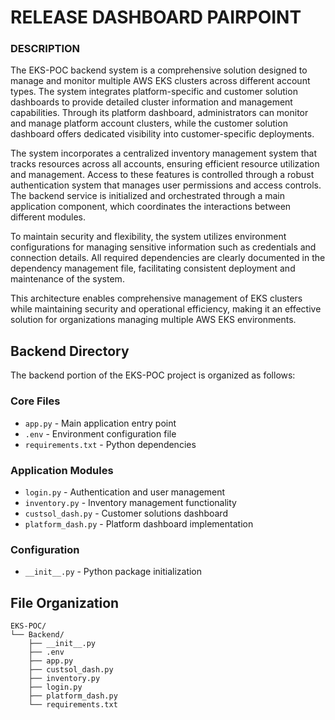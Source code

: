 # RELEASE DASHBOARD PAIRPOINT

### DESCRIPTION

The EKS-POC backend system is a comprehensive solution designed to manage and monitor multiple AWS EKS clusters across different account types. The system integrates platform-specific and customer solution dashboards to provide detailed cluster information and management capabilities. Through its platform dashboard, administrators can monitor and manage platform account clusters, while the customer solution dashboard offers dedicated visibility into customer-specific deployments.

The system incorporates a centralized inventory management system that tracks resources across all accounts, ensuring efficient resource utilization and management. Access to these features is controlled through a robust authentication system that manages user permissions and access controls. The backend service is initialized and orchestrated through a main application component, which coordinates the interactions between different modules.

To maintain security and flexibility, the system utilizes environment configurations for managing sensitive information such as credentials and connection details. All required dependencies are clearly documented in the dependency management file, facilitating consistent deployment and maintenance of the system.

This architecture enables comprehensive management of EKS clusters while maintaining security and operational efficiency, making it an effective solution for organizations managing multiple AWS EKS environments.

## Backend Directory

The backend portion of the EKS-POC project is organized as follows:

### Core Files
- `app.py` - Main application entry point
- `.env` - Environment configuration file
- `requirements.txt` - Python dependencies

### Application Modules
- `login.py` - Authentication and user management
- `inventory.py` - Inventory management functionality
- `custsol_dash.py` - Customer solutions dashboard
- `platform_dash.py` - Platform dashboard implementation

### Configuration
- `__init__.py` - Python package initialization

## File Organization

```
EKS-POC/
└── Backend/
    ├── __init__.py
    ├── .env
    ├── app.py
    ├── custsol_dash.py
    ├── inventory.py
    ├── login.py
    ├── platform_dash.py
    └── requirements.txt
```

